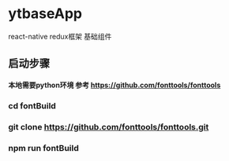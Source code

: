 # ytbaseApp
react-native  redux框架 基础组件
## 启动步骤
#### 本地需要python环境 参考 https://github.com/fonttools/fonttools
###  cd fontBuild
###  git clone https://github.com/fonttools/fonttools.git
### npm run fontBuild



